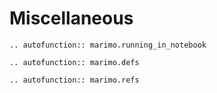 # Miscellaneous

```{eval-rst}
.. autofunction:: marimo.running_in_notebook
```

```{eval-rst}
.. autofunction:: marimo.defs
```

```{eval-rst}
.. autofunction:: marimo.refs
```
